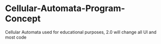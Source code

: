 # Cellular-Automata-Program-Concept
Cellular Automata used for educational purposes, 2.0 will change all UI and most code
